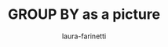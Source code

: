---
title: "GROUP BY as a picture"
author: "laura-farinetti"
Discipline: Databases
ConceptualAdvantage: "Shows how a group by clause is executed"
DrawsAttentionTo: "The effect of a self-join on a relation"
Topic: Query languages (basic)
Domain: 
Form: Visual Representation
OriginSource: "Lecture Notes"
image: "283.png"
Mapping:
  result :  aggregate value for each subset of rows
---